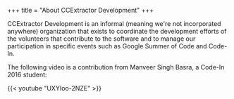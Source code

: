 +++
title = "About CCExtractor Development"
+++

CCExtractor Development is an informal (meaning we're not incorporated
anywhere) organization that exists to coordinate the development efforts
of the volunteers that contribute to the software and to manage our
participation in specific events such as Google Summer of Code and
Code-In.

The following video is a contribution from Manveer Singh Basra, a
Code-In 2016 student:

{{< youtube "UXYIoo-2NZE" >}}
